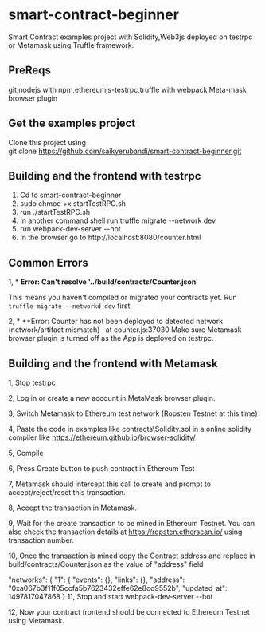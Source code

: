 # smart-contract-beginner 
Smart Contract examples project with Solidity,Web3js deployed on testrpc or  Metamask using Truffle framework.

## PreReqs
git,nodejs with npm,ethereumjs-testrpc,truffle with webpack,Meta-mask browser plugin

## Get the examples project
 Clone this project using   
  git clone https://github.com/saikyerubandi/smart-contract-beginner.git
  
## Building and the frontend with testrpc

1. Cd to smart-contract-beginner 
2. sudo chmod +x startTestRPC.sh
3. run 
   ./startTestRPC.sh
4. In another command shell run
    truffle migrate --network dev
5. run 
    webpack-dev-server --hot
6. In the browser go to http://localhost:8080/counter.html 
     
    

## Common Errors

1, * **Error: Can't resolve '../build/contracts/Counter.json'**

This means you haven't compiled or migrated your contracts yet. Run `truffle migrate --networkd dev` first.

2, * **Error: Counter has not been deployed to detected network (network/artifact mismatch)    at counter.js:37030
    Make sure Metamask browser plugin is turned off as the App is deployed on testrpc.

## Building and the frontend with Metamask

1, Stop testrpc 

2, Log in or create a new account in MetaMask browser plugin. 

3, Switch Metamask to Ethereum test network (Ropsten Testnet at this time)

4, Paste the code in examples like contracts\Solidity.sol in a online solidity compiler like https://ethereum.github.io/browser-solidity/ 

5, Compile 

6, Press Create button to push contract in Ethereum Test

7, Metamask should intercept this call to create and prompt to accept/reject/reset this transaction.

8, Accept the transaction in Metamask.

9, Wait for the create transaction to be mined in Ethereum Testnet. You can also check the transaction details at https://ropsten.etherscan.io/ using transaction number.

10, Once the transaction is mined copy the Contract address and replace in build/contracts/Counter.json as the value of "address" field 

  "networks": {
  "1": {
      "events": {},
      "links": {},
      "address": "0xa067b3f11f05ccfa5b7623432effe62e8cd9552b",
      "updated_at": 1497817047868
      }
11, Stop and start webpack-dev-server --hot

12, Now your contract frontend should be connected to Ethereum Testnet using Metamask.
